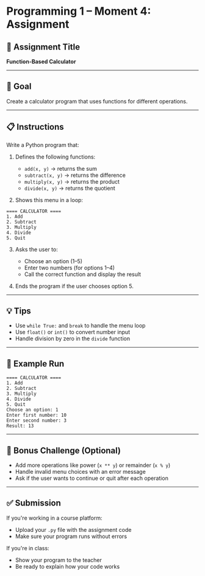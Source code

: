 # Programming 1 – Moment 4: Assignment

## 📝 Assignment Title
**Function-Based Calculator**

---

## 🎯 Goal
Create a calculator program that uses functions for different operations.

---

## 📋 Instructions

Write a Python program that:

1. Defines the following functions:
   - `add(x, y)` → returns the sum
   - `subtract(x, y)` → returns the difference
   - `multiply(x, y)` → returns the product
   - `divide(x, y)` → returns the quotient

2. Shows this menu in a loop:

```
==== CALCULATOR ====
1. Add
2. Subtract
3. Multiply
4. Divide
5. Quit
```

3. Asks the user to:
   - Choose an option (1–5)
   - Enter two numbers (for options 1–4)
   - Call the correct function and display the result

4. Ends the program if the user chooses option 5.

---

## 💡 Tips

- Use `while True:` and `break` to handle the menu loop
- Use `float()` or `int()` to convert number input
- Handle division by zero in the `divide` function

---

## 🧪 Example Run

```
==== CALCULATOR ====
1. Add
2. Subtract
3. Multiply
4. Divide
5. Quit
Choose an option: 1
Enter first number: 10
Enter second number: 3
Result: 13
```

---

## 🧩 Bonus Challenge (Optional)

- Add more operations like power (`x ** y`) or remainder (`x % y`)
- Handle invalid menu choices with an error message
- Ask if the user wants to continue or quit after each operation

---

## ✅ Submission

If you're working in a course platform:
- Upload your `.py` file with the assignment code
- Make sure your program runs without errors

If you're in class:
- Show your program to the teacher
- Be ready to explain how your code works
